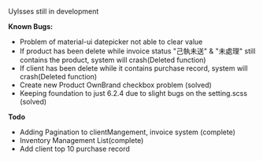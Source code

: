 Uylsses still in development

**Known Bugs:**
* Problem of material-ui datepicker not able to clear value
* If product has been delete while invoice status "己執未送" & "未處理" still contains the product, system will crash(Deleted function)
* If client has been delete while it contains purchase record, system will crash(Deleted function)
* Create new Product OwnBrand checkbox problem (solved)
* Keeping foundation to just 6.2.4 due to slight bugs on the setting.scss (solved)

**Todo**
* Adding Pagination to clientMangement, invoice system (complete)
* Inventory Management List(complete)
* Add client top 10 purchase record
